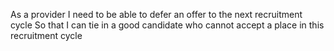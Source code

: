 As a provider
I need to be able to defer an offer to the next recruitment cycle
So that I can tie in a good candidate who cannot accept a place in this recruitment cycle
